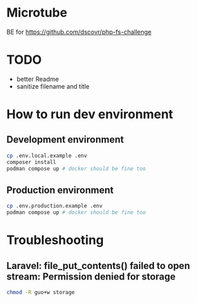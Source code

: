 # Microtube

BE for https://github.com/dscovr/php-fs-challenge

# TODO
- better Readme
- sanitize filename and title

# How to run dev environment
## Development environment
```bash
cp .env.local.example .env
composer install
podman compose up # docker should be fine too
```

## Production environment
```bash
cp .env.production.example .env
podman compose up # docker should be fine too
```

# Troubleshooting

## Laravel: file_put_contents() failed to open stream: Permission denied for storage
```bash
chmod -R guo+w storage
```
